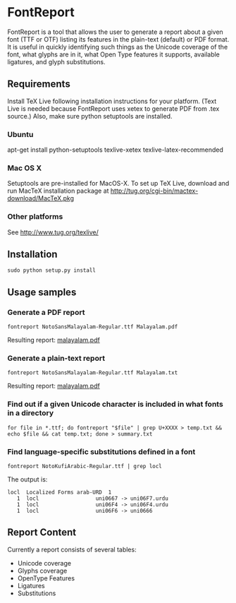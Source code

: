 # FontReport

FontReport is a tool that allows the user to generate a report about a given
font (TTF or OTF) listing its features in the plain-text (default) or PDF
format. It is useful in quickly identifying such things as the Unicode coverage
of the font, what glyphs are in it, what Open Type features it supports,
available ligatures, and glyph substitutions.

## Requirements

Install TeX Live following installation instructions for your platform. (Text
Live is needed because FontReport uses xetex to generate PDF from .tex source.)
Also, make sure python setuptools are installed.

### Ubuntu

apt-get install python-setuptools texlive-xetex texlive-latex-recommended

### Mac OS X
Setuptools are pre-installed for MacOS-X. To set up TeX Live, download and run
MacTeX installation package at http://tug.org/cgi-bin/mactex-download/MacTeX.pkg

### Other platforms

See http://www.tug.org/texlive/

## Installation

    sudo python setup.py install

## Usage samples

### Generate a PDF report

    fontreport NotoSansMalayalam-Regular.ttf Malayalam.pdf

Resulting report: [malayalam.pdf](./examples/malayalam.pdf)

### Generate a plain-text report

    fontreport NotoSansMalayalam-Regular.ttf Malayalam.txt

Resulting report: [malayalam.pdf](./examples/malayalam.pdf)

### Find out if a given Unicode character is included in what fonts in a directory

    for file in *.ttf; do fontreport "$file" | grep U+XXXX > temp.txt && echo $file && cat temp.txt; done > summary.txt

### Find language-specific substitutions defined in a font

    fontreport NotoKufiArabic-Regular.ttf | grep locl

The output is:

    locl  Localized Forms arab-URD  1
       1  locl                  uni0667 -> uni06F7.urdu
       1  locl                  uni06F4 -> uni06F4.urdu
       1  locl                  uni06F6 -> uni0666


## Report Content
Currently a report consists of several tables:

*  Unicode coverage
*  Glyphs coverage
*  OpenType Features
*  Ligatures
*  Substitutions

